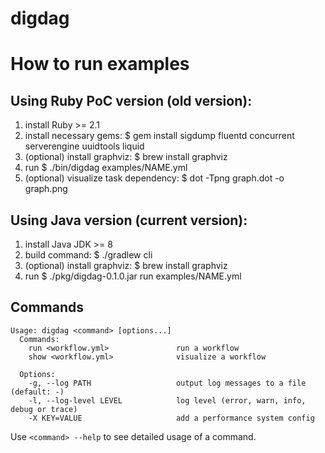 # digdag

# How to run examples

## Using Ruby PoC version (old version):

1. install Ruby >= 2.1
2. install necessary gems: $ gem install sigdump fluentd concurrent serverengine uuidtools liquid
3. (optional) install graphviz: $ brew install graphviz
4. run $ ./bin/digdag examples/NAME.yml
5. (optional) visualize task dependency: $ dot -Tpng graph.dot -o graph.png

## Using Java version (current version):

1. install Java JDK >= 8
2. build command: $ ./gradlew cli
3. (optional) install graphviz: $ brew install graphviz
4. run $ ./pkg/digdag-0.1.0.jar run examples/NAME.yml

## Commands

```
Usage: digdag <command> [options...]
  Commands:
    run <workflow.yml>               run a workflow
    show <workflow.yml>              visualize a workflow

  Options:
    -g, --log PATH                   output log messages to a file (default: -)
    -l, --log-level LEVEL            log level (error, warn, info, debug or trace)
    -X KEY=VALUE                     add a performance system config
```

Use `<command> --help` to see detailed usage of a command.


